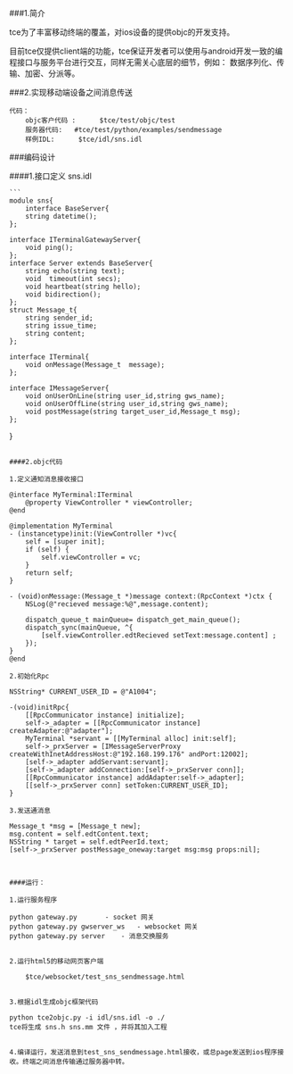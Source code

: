 
###1.简介

tce为了丰富移动终端的覆盖，对ios设备的提供objc的开发支持。

目前tce仅提供client端的功能，tce保证开发者可以使用与android开发一致的编程接口与服务平台进行交互，同样无需关心底层的细节，例如： 数据序列化、传输、加密、分派等。

###2.实现移动端设备之间消息传送

	代码： 
		objc客户代码 :  	$tce/test/objc/test 
		服务器代码:   #tce/test/python/examples/sendmessage
		样例IDL:  	$tce/idl/sns.idl   

###编码设计

####1.接口定义  sns.idl
	
	```
	module sns{
		interface BaseServer{
		string datetime();
	};

	interface ITerminalGatewayServer{
		void ping();
	};
	interface Server extends BaseServer{
		string echo(string text);
		void  timeout(int secs);
		void heartbeat(string hello);
		void bidirection();
	};
	struct Message_t{
		string sender_id;
		string issue_time;
		string content;
	};

	interface ITerminal{
    	void onMessage(Message_t  message);
	};

	interface IMessageServer{
		void onUserOnLine(string user_id,string gws_name);
		void onUserOffLine(string user_id,string gws_name);
		void postMessage(string target_user_id,Message_t msg);
	};
}
```

####2.objc代码 

1.定义通知消息接收接口 

```
	@interface MyTerminal:ITerminal
		@property ViewController * viewController;
	@end

	@implementation MyTerminal
	- (instancetype)init:(ViewController *)vc{
    	self = [super init];
	    if (self) {
	        self.viewController = vc;
	    }
    	return self;
	}

	- (void)onMessage:(Message_t *)message context:(RpcContext *)ctx {
	    NSLog(@"recieved message:%@",message.content);
	
	    dispatch_queue_t mainQueue= dispatch_get_main_queue();
	    dispatch_sync(mainQueue, ^{
	        [self.viewController.edtRecieved setText:message.content] ;
	    });
	}
	@end
```
2.初始化Rpc 

```
	NSString* CURRENT_USER_ID = @"A1004";
	
	-(void)initRpc{
		[[RpcCommunicator instance] initialize];
	    self->_adapter = [[RpcCommunicator instance] createAdapter:@"adapter"];
	    MyTerminal *servant = [[MyTerminal alloc] init:self];
	    self->_prxServer = [IMessageServerProxy createWithInetAddressHost:@"192.168.199.176" andPort:12002];
	    [self->_adapter addServant:servant];
	    [self->_adapter addConnection:[self->_prxServer conn]];
	    [[RpcCommunicator instance] addAdapter:self->_adapter];
	    [[self->_prxServer conn] setToken:CURRENT_USER_ID];
	}
```
3.发送通消息

```
 	Message_t *msg = [Message_t new];
    msg.content = self.edtContent.text;
    NSString * target = self.edtPeerId.text;
    [self->_prxServer postMessage_oneway:target msg:msg props:nil];
```


####运行：
	
1.运行服务程序

```
	python gateway.py 		- socket 网关
	python gateway.py gwserver_ws 	- websocket 网关
	python gateway.py server 	- 消息交换服务 
```
	
2.运行html5的移动网页客户端 
	
	$tce/websocket/test_sns_sendmessage.html
	    

3.根据idl生成objc框架代码  

```
	python tce2objc.py -i idl/sns.idl -o ./
	tce将生成 sns.h sns.mm 文件 ，并将其加入工程
```

4.编译运行，发送消息到test_sns_sendmessage.html接收，或总page发送到ios程序接收。终端之间消息传输通过服务器中转。 





